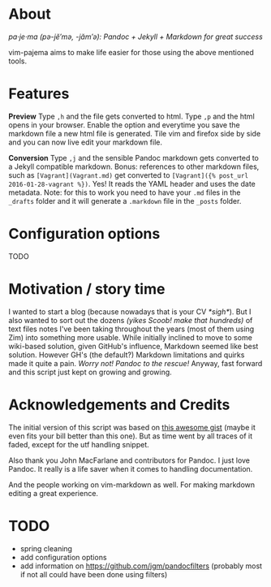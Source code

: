 # About

*pa·je·ma  (pə-jĕ′mə, -jăm′ə): Pandoc + Jekyll + Markdown for great success*

vim-pajema aims to make life easier for those using the above mentioned tools.


# Features

**Preview**
Type `,h` and the file gets converted to html.
Type `,p` and the html opens in your browser.
Enable the option and everytime you save the markdown file a new html file is generated.
Tile vim and firefox side by side and you can now live edit your markdown file.

**Conversion**
Type `,j` and the sensible Pandoc markdown gets converted to a Jekyll compatible markdown.
Bonus: references to other markdown files, such as `[Vagrant](Vagrant.md)` get converted to `[Vagrant]({% post_url 2016-01-28-vagrant %})`. Yes! It reads the YAML header and uses the date metadata.
Note: for this to work you need to have your `.md` files in the `_drafts` folder and it will generate a `.markdown` file in the `_posts` folder.


# Configuration options

TODO




# Motivation / story time

I wanted to start a blog (because nowadays that is your CV *\*sigh\**). But I also wanted to sort out the dozens *(yikes Scoob! make that hundreds)* of text files notes I've been taking throughout the years (most of them using Zim) into something more usable.
While initially inclined to move to some wiki-based solution, given GitHub's influence, Markdown seemed like best solution. However GH's (the default?) Markdown limitations and quirks made it quite a pain.
*Worry not! Pandoc to the rescue!*
Anyway, fast forward and this script just kept on growing and growing.


# Acknowledgements and Credits

The initial version of this script was based on [this awesome gist](https://gist.github.com/natesilva/960015) (maybe it even fits your bill better than this one). But as time went by all traces of it faded, except for the utf handling snippet.

Also thank you John MacFarlane and contributors for Pandoc. I just love Pandoc. It really is a life saver when it comes to handling documentation.

And the people working on vim-markdown as well. For making markdown editing a great experience.




# TODO

- spring cleaning
- add configuration options
- add information on https://github.com/jgm/pandocfilters (probably most if not all could have been done using filters)



